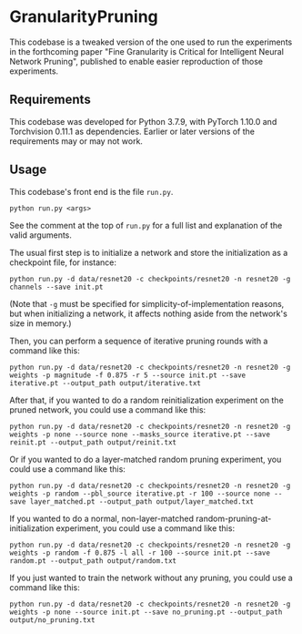 # GranularityPruning

This codebase is a tweaked version of the one used to run the experiments in the forthcoming paper "Fine Granularity is Critical for Intelligent Neural Network Pruning", published to enable easier reproduction of those experiments.

## Requirements

This codebase was developed for Python 3.7.9, with PyTorch 1.10.0 and Torchvision 0.11.1 as dependencies. Earlier or later versions of the requirements may or may not work.

## Usage

This codebase's front end is the file `run.py`.
```
python run.py <args>
```
See the comment at the top of `run.py` for a full list and explanation of the valid arguments.

The usual first step is to initialize a network and store the initialization as a checkpoint file, for instance:
```
python run.py -d data/resnet20 -c checkpoints/resnet20 -n resnet20 -g channels --save init.pt
```
(Note that `-g` must be specified for simplicity-of-implementation reasons, but when initializing a network, it affects nothing aside from the network's size in memory.)

Then, you can perform a sequence of iterative pruning rounds with a command like this:
```
python run.py -d data/resnet20 -c checkpoints/resnet20 -n resnet20 -g weights -p magnitude -f 0.875 -r 5 --source init.pt --save iterative.pt --output_path output/iterative.txt
```
After that, if you wanted to do a random reinitialization experiment on the pruned network, you could use a command like this:
```
python run.py -d data/resnet20 -c checkpoints/resnet20 -n resnet20 -g weights -p none --source none --masks_source iterative.pt --save reinit.pt --output_path output/reinit.txt
```
Or if you wanted to do a layer-matched random pruning experiment, you could use a command like this:
```
python run.py -d data/resnet20 -c checkpoints/resnet20 -n resnet20 -g weights -p random --pbl_source iterative.pt -r 100 --source none --save layer_matched.pt --output_path output/layer_matched.txt
```
If you wanted to do a normal, non-layer-matched random-pruning-at-initialization experiment, you could use a command like this:
```
python run.py -d data/resnet20 -c checkpoints/resnet20 -n resnet20 -g weights -p random -f 0.875 -l all -r 100 --source init.pt --save random.pt --output_path output/random.txt
```
If you just wanted to train the network without any pruning, you could use a command like this:
```
python run.py -d data/resnet20 -c checkpoints/resnet20 -n resnet20 -g weights -p none --source init.pt --save no_pruning.pt --output_path output/no_pruning.txt
```